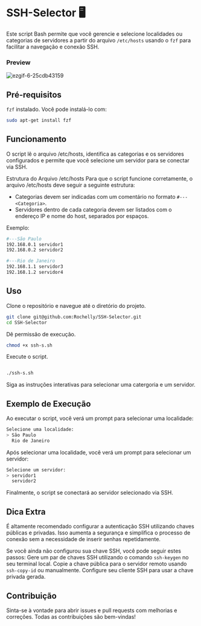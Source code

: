 # SSH-Selector 🖥️


Este script Bash permite que você gerencie e selecione localidades  ou categorias de servidores a partir do arquivo `/etc/hosts` usando o `fzf` para facilitar a navegação e conexão SSH.

### Preview
![ezgif-6-25cdb43159](https://github.com/user-attachments/assets/cf6700f6-9754-4915-896f-e1ac37965ec6)


## Pré-requisitos

`fzf` instalado. Você pode instalá-lo com:
  ```bash
  sudo apt-get install fzf
```

## Funcionamento
O script lê o arquivo /etc/hosts, identifica as categorias e os servidores configurados e permite que você selecione um servidor para se conectar via SSH.

Estrutura do Arquivo /etc/hosts
Para que o script funcione corretamente, o arquivo /etc/hosts deve seguir a seguinte estrutura:

* Categorias devem ser indicadas com um comentário no formato `#---<Categoria>`.
* Servidores dentro de cada categoria devem ser listados com o endereço IP e nome do host, separados por espaços.


Exemplo:
  ```bash
#---São Paulo
192.168.0.1 servidor1
192.168.0.2 servidor2

#---Rio de Janeiro
192.168.1.1 servidor3
192.168.1.2 servidor4
```

## Uso
Clone o repositório e navegue até o diretório do projeto.

```bash
git clone git@github.com:Rochelly/SSH-Selector.git
cd SSH-Selector
```
Dê permissão de execução.
```bash
chmod +x ssh-s.sh
```

Execute o script.

```bash

./ssh-s.sh
```

Siga as instruções interativas para selecionar uma catergoria e um servidor.

## Exemplo de Execução
Ao executar o script, você verá um prompt para selecionar uma localidade:

```bash
Selecione uma localidade:
> São Paulo
  Rio de Janeiro
```
Após selecionar uma localidade, você verá um prompt para selecionar um servidor:

```bash
Selecione um servidor:
> servidor1
  servidor2
```
Finalmente, o script se conectará ao servidor selecionado via SSH.

## Dica Extra

É altamente recomendado configurar a autenticação SSH utilizando chaves públicas e privadas. Isso aumenta a segurança e simplifica o processo de conexão sem a necessidade de inserir senhas repetidamente.

Se você ainda não configurou sua chave SSH, você pode seguir estes passos:
Gere um par de chaves SSH utilizando o comando `ssh-keygen` no seu terminal local.
Copie a chave pública para o servidor remoto usando `ssh-copy-id` ou manualmente.
Configure seu cliente SSH para usar a chave privada gerada.

## Contribuição
Sinta-se à vontade para abrir issues e pull requests com melhorias e correções. Todas as contribuições são bem-vindas!



